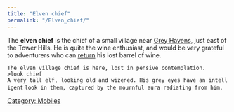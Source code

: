 ```yaml
---
title: "Elven chief"
permalink: "/Elven_chief/"
---
```


The **elven chief** is the chief of a small village near [Grey
Havens](Grey_Havens "wikilink"), just east of the Tower Hills. He is
quite the wine enthusiast, and would be very grateful to adventurers who
can [return](Quest#Elven_Chief "wikilink") his lost barrel of wine.

`The elven village chief is here, lost in pensive contemplation.`
`>look chief`
`A very tall elf, looking old and wizened. His grey eyes have an intelligent`
`look in them, captured by the mournful aura radiating from him.`

[Category: Mobiles](Category:_Mobiles "wikilink")